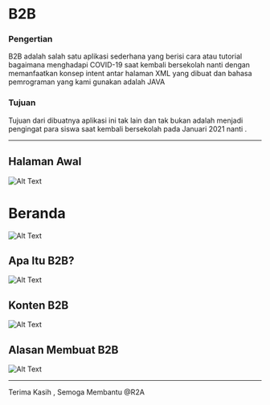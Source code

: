 # B2B
### Pengertian
B2B adalah salah satu aplikasi sederhana yang berisi cara atau tutorial bagaimana menghadapi COVID-19 saat kembali bersekolah nanti dengan memanfaatkan konsep intent antar halaman XML yang dibuat dan bahasa pemrograman yang kami gunakan adalah JAVA

### Tujuan
Tujuan dari dibuatnya aplikasi ini tak lain dan tak bukan adalah menjadi pengingat para siswa saat kembali bersekolah pada Januari 2021 nanti .
_____________________________________________________________________________
## Halaman Awal
![Alt Text](https://github.com/adam033/B2B/blob/main/1.jpeg)
# Beranda
![Alt Text](https://github.com/adam033/B2B/blob/main/2.jpeg)
## Apa Itu B2B?
![Alt Text](https://github.com/adam033/B2B/blob/main/3.jpeg)
## Konten B2B
![Alt Text](https://github.com/adam033/B2B/blob/main/4.jpeg)
## Alasan Membuat B2B
![Alt Text](https://github.com/adam033/B2B/blob/main/5.jpeg)
______________________________________________________________________________
Terima Kasih , Semoga Membantu @R2A
